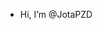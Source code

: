 - Hi, I’m @JotaPZD

<!---
JotaPZD/JotaPZD is a ✨ special ✨ repository because its `README.md` (this file) appears on your GitHub profile.
You can click the Preview link to take a look at your changes.
--->
